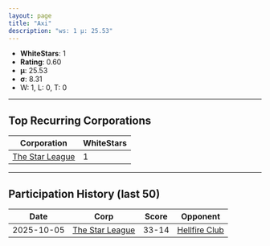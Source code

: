 ```yaml
---
layout: page
title: "Axi"
description: "ws: 1 μ: 25.53"
---
```

- **WhiteStars**: 1
- **Rating**: 0.60
- **μ**: 25.53  
- **σ**: 8.31
- W: 1, L: 0, T: 0

---

## Top Recurring Corporations

| Corporation | WhiteStars |
| --- | --- |
| [The Star League](https://ws.tsl.rocks/corp/f8b4a4ab48d0f4dc8e2d35c049289e4cd31960c34c0d114426164f223cdb5140/) | 1 |

---

## Participation History (last 50)

| Date | Corp | Score | Opponent |
| --- | --- | --- | --- |
| 2025-10-05 | [The Star League](https://ws.tsl.rocks/corp/f8b4a4ab48d0f4dc8e2d35c049289e4cd31960c34c0d114426164f223cdb5140/) | 33-14 | [Hellfire Club](https://ws.tsl.rocks/corp/c7836cb5499149d8631d0f49b7e91f08f0cf47c3bd10a9492ad6a3f7c25d7eab/) |